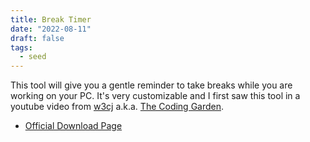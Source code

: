 ```yaml
---
title: Break Timer
date: "2022-08-11"
draft: false
tags:
  - seed
---
```


This tool will give you a gentle reminder to take breaks while you are working on your PC. It's very customizable and I first saw this tool in a youtube video from [w3cj](https://github.com/w3cj) a.k.a. [The Coding Garden](https://coding.garden/#/).

- [Official Download Page](https://dejal.com/download/?prod=timeout&vers=2.8.1&rel=gen&lang=en&op=show&ref=timeout)
